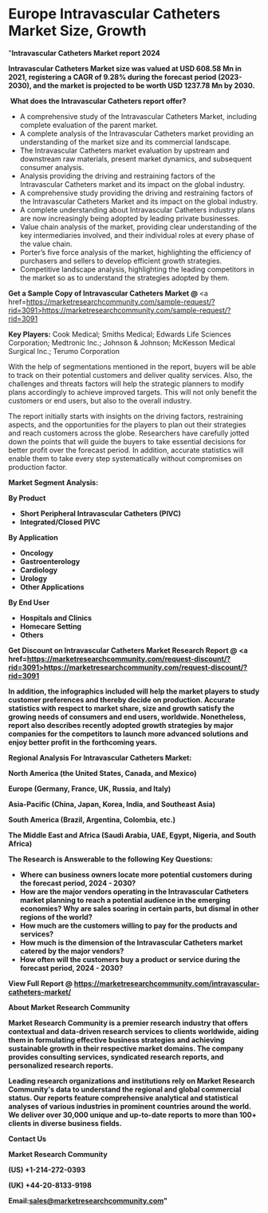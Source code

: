 # Europe Intravascular Catheters Market Size, Growth
"<strong>Intravascular Catheters Market report 2024</strong>

<strong>Intravascular Catheters Market size was valued at USD 608.58 Mn in 2021, registering a CAGR of 9.28% during the forecast period (2023-2030), and the market is projected to be worth USD 1237.78 Mn by 2030.</strong>

 <strong><b>What does the Intravascular Catheters report offer?</b></strong>
<ul>
  <li>A comprehensive study of the Intravascular Catheters Market, including complete evaluation of the parent market.</li>
  <li>A complete analysis of the Intravascular Catheters market providing an understanding of the market size and its commercial landscape.</li>
  <li>The Intravascular Catheters market evaluation by upstream and downstream raw materials, present market dynamics, and subsequent consumer analysis.</li>
  <li>Analysis providing the driving and restraining factors of the Intravascular Catheters market and its impact on the global industry.</li>
  <li>A comprehensive study providing the driving and restraining factors of the Intravascular Catheters Market and its impact on the global industry.</li>
  <li>A complete understanding about Intravascular Catheters industry plans are now increasingly being adopted by leading private businesses.</li>
  <li>Value chain analysis of the market, providing clear understanding of the key intermediaries involved, and their individual roles at every phase of the value chain.</li>
  <li>Porter’s five force analysis of the market, highlighting the efficiency of purchasers and sellers to develop efficient growth strategies.</li>
  <li>Competitive landscape analysis, highlighting the leading competitors in the market so as to understand the strategies adopted by them.</li>
</ul>

<strong>Get a Sample Copy of Intravascular Catheters Market @ </strong><a href=https://marketresearchcommunity.com/sample-request/?rid=3091><u>https://marketresearchcommunity.com/sample-request/?rid=3091</u></a>

<strong>Key Players:</strong> 
Cook Medical; Smiths Medical; Edwards Life Sciences Corporation; Medtronic Inc.; Johnson &amp; Johnson; McKesson Medical Surgical Inc.; Terumo Corporation

With the help of segmentations mentioned in the report, buyers will be able to track on their potential customers and deliver quality services. Also, the challenges and threats factors will help the strategic planners to modify plans accordingly to achieve improved targets. This will not only benefit the customers or end users, but also to the overall industry.

The report initially starts with insights on the driving factors, restraining aspects, and the opportunities for the players to plan out their strategies and reach customers across the globe. Researchers have carefully jotted down the points that will guide the buyers to take essential decisions for better profit over the forecast period. In addition, accurate statistics will enable them to take every step systematically without compromises on production factor.

<strong>Market Segment Analysis:</strong>


<strong><strong>By Product</strong></h4>
<ul>
 	<li>Short Peripheral Intravascular Catheters (PIVC)</li>
 	<li>Integrated/Closed PIVC</li>
</ul>
<strong><strong>By Application</strong></h4>
<ul>
 	<li>Oncology</li>
 	<li>Gastroenterology</li>
 	<li>Cardiology</li>
 	<li>Urology</li>
 	<li>Other Applications</li>
</ul>
<strong><strong>By End User</strong></h4>
<ul>
 	<li>Hospitals and Clinics</li>
 	<li>Homecare Setting</li>
 	<li>Others</li>
</ul>

<strong>Get Discount on Intravascular Catheters Market Research Report @ </b></strong><a href=https://marketresearchcommunity.com/request-discount/?rid=3091><u>https://marketresearchcommunity.com/request-discount/?rid=3091</u></a>

In addition, the infographics included will help the market players to study customer preferences and thereby decide on production. Accurate statistics with respect to market share, size and growth satisfy the growing needs of consumers and end users, worldwide. Nonetheless, report also describes recently adopted growth strategies by major companies for the competitors to launch more advanced solutions and enjoy better profit in the forthcoming years.

<strong>Regional Analysis For Intravascular Catheters Market:</strong>

<strong>North America</strong> (the United States, Canada, and Mexico)

<strong>Europe</strong> (Germany, France, UK, Russia, and Italy)

<strong>Asia-Pacific</strong> (China, Japan, Korea, India, and Southeast Asia)

<strong>South America</strong> (Brazil, Argentina, Colombia, etc.)

<strong>The Middle East and Africa</strong> (Saudi Arabia, UAE, Egypt, Nigeria, and South Africa)

<strong>The Research is Answerable to the following Key Questions:</strong>
<ul>
 	<li>Where can business owners locate more potential customers during the forecast period, 2024 - 2030?</li>
 	<li>How are the major vendors operating in the Intravascular Catheters market planning to reach a potential audience in the emerging economies? Why are sales soaring in certain parts, but dismal in other regions of the world?</li>
 	<li>How much are the customers willing to pay for the products and services?</li>
 	<li>How much is the dimension of the Intravascular Catheters market catered by the major vendors?</li>
 	<li>How often will the customers buy a product or service during the forecast period, 2024 - 2030?</li>
</ul>

<strong>View Full Report @</strong> <a href=https://marketresearchcommunity.com/intravascular-catheters-market/>https://marketresearchcommunity.com/intravascular-catheters-market/</a>

<strong>About Market Research Community</strong>

Market Research Community is a premier research industry that offers contextual and data-driven research services to clients worldwide, aiding them in formulating effective business strategies and achieving sustainable growth in their respective market domains. The company provides consulting services, syndicated research reports, and personalized research reports.

Leading research organizations and institutions rely on Market Research Community's data to understand the regional and global commercial status. Our reports feature comprehensive analytical and statistical analyses of various industries in prominent countries around the world. We deliver over 30,000 unique and up-to-date reports to more than 100+ clients in diverse business fields.

<strong>Contact Us</strong>

<strong>Market Research Community</strong>

(US) +1-214-272-0393

(UK) +44-20-8133-9198

<strong>Email:</strong>sales@marketresearchcommunity.com"
